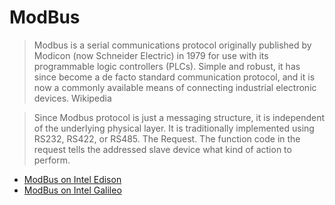 # ModBus

> Modbus is a serial communications protocol originally published by Modicon (now Schneider Electric) in 1979 for use with its programmable logic controllers (PLCs). Simple and robust, it has since become a de facto standard communication protocol, and it is now a commonly available means of connecting industrial electronic devices. Wikipedia

> Since Modbus protocol is just a messaging structure, it is independent of the underlying physical layer. It is traditionally implemented using RS232, RS422, or RS485. The Request. The function code in the request tells the addressed slave device what kind of action to perform.

- [ModBus on Intel Edison](https://software.intel.com/en-us/blogs/2015/11/27/modbus-on-intelr-edison)
- [ModBus on Intel Galileo](https://www.cooking-hacks.com/documentation/tutorials/modbus-module-shield-tutorial-for-arduino-raspberry-pi-intel-galileo/)